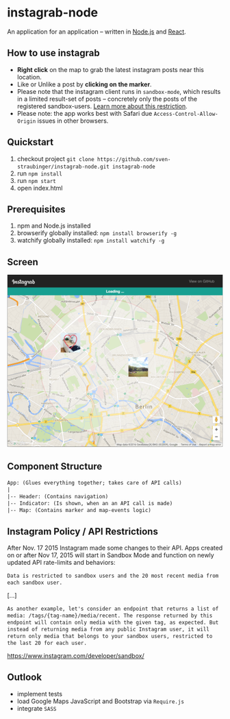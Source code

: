 # instagrab-node
An application for an application – written in [Node.js](https://nodejs.org/en/) and [React](https://facebook.github.io/react/).

## How to use instagrab

* **Right click** on the map to grab the latest instagram posts near this location.
* Like or Unlike a post by **clicking on the marker**.
* Please note that the instagram client runs in `sandbox-mode`, which results in a limited result-set of posts – concretely  only the posts of the registered sandbox-users. [Learn more about this restriction](https://www.instagram.com/developer/sandbox/).
* Please note: the app works best with Safari due `Access-Control-Allow-Origin` issues in other browsers.


## Quickstart

1. checkout project `git clone https://github.com/sven-straubinger/instagrab-node.git instagrab-node`
2. run `npm install`
3. run `npm start`
4. open index.html


## Prerequisites

1. npm and Node.js installed
2. browserify globally installed: `npm install browserify -g`
3. watchify globally installed: `npm install watchify -g`


## Screen

![Alt text](/public/images/instagrab-screenshot.png?raw=true "Optional Title")


## Component Structure

```
App: (Glues everything together; takes care of API calls)
|
|-- Header: (Contains navigation)
|-- Indicator: (Is shown, when an an API call is made)
|-- Map: (Contains marker and map-events logic)
```


## Instagram Policy / API Restrictions

After Nov. 17 2015 Instagram made some changes to their API. Apps created on or after Nov 17, 2015 will start in Sandbox Mode and function on newly updated API rate-limits and behaviors:

```
Data is restricted to sandbox users and the 20 most recent media from each sandbox user.
```

[...]

```
As another example, let's consider an endpoint that returns a list of media: /tags/{tag-name}/media/recent. The response returned by this endpoint will contain only media with the given tag, as expected. But instead of returning media from any public Instagram user, it will return only media that belongs to your sandbox users, restricted to the last 20 for each user.
```

https://www.instagram.com/developer/sandbox/

## Outlook

* implement tests
* load Google Maps JavaScript and Bootstrap via `Require.js`
* integrate `SASS`

